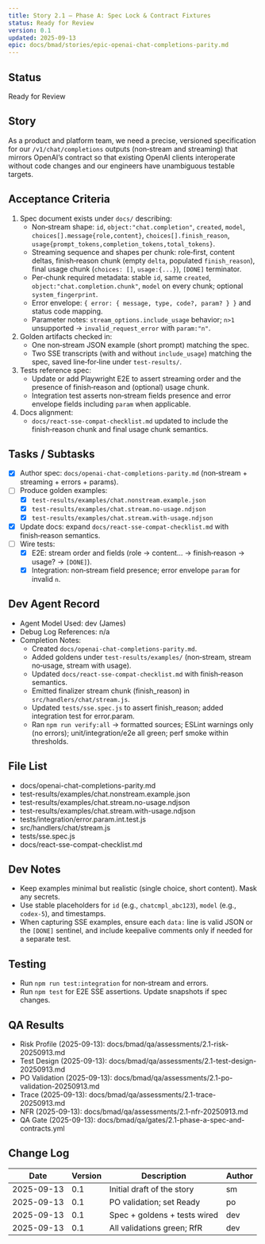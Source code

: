 ```yaml
---
title: Story 2.1 — Phase A: Spec Lock & Contract Fixtures
status: Ready for Review
version: 0.1
updated: 2025-09-13
epic: docs/bmad/stories/epic-openai-chat-completions-parity.md
---
```


## Status

Ready for Review

## Story

As a product and platform team, we need a precise, versioned specification for our `/v1/chat/completions` outputs (non‑stream and streaming) that mirrors OpenAI’s contract so that existing OpenAI clients interoperate without code changes and our engineers have unambiguous testable targets.

## Acceptance Criteria

1. Spec document exists under `docs/` describing:
   - Non‑stream shape: `id`, `object:"chat.completion"`, `created`, `model`, `choices[].message{role,content}`, `choices[].finish_reason`, `usage{prompt_tokens,completion_tokens,total_tokens}`.
   - Streaming sequence and shapes per chunk: role‑first, content deltas, finish‑reason chunk (empty `delta`, populated `finish_reason`), final usage chunk (`choices: []`, `usage:{...}`), `[DONE]` terminator.
   - Per‑chunk required metadata: stable `id`, same `created`, `object:"chat.completion.chunk"`, `model` on every chunk; optional `system_fingerprint`.
   - Error envelope: `{ error: { message, type, code?, param? } }` and status code mapping.
   - Parameter notes: `stream_options.include_usage` behavior; `n>1` unsupported → `invalid_request_error` with `param:"n"`.
2. Golden artifacts checked in:
   - One non‑stream JSON example (short prompt) matching the spec.
   - Two SSE transcripts (with and without `include_usage`) matching the spec, saved line‑for‑line under `test-results/`.
3. Tests reference spec:
   - Update or add Playwright E2E to assert streaming order and the presence of finish‑reason and (optional) usage chunk.
   - Integration test asserts non‑stream fields presence and error envelope fields including `param` when applicable.
4. Docs alignment:
   - `docs/react-sse-compat-checklist.md` updated to include the finish‑reason chunk and final usage chunk semantics.

## Tasks / Subtasks

- [x] Author spec: `docs/openai-chat-completions-parity.md` (non‑stream + streaming + errors + params).
- [ ] Produce golden examples:
  - [x] `test-results/examples/chat.nonstream.example.json`
  - [x] `test-results/examples/chat.stream.no-usage.ndjson`
  - [x] `test-results/examples/chat.stream.with-usage.ndjson`
- [x] Update docs: expand `docs/react-sse-compat-checklist.md` with finish‑reason semantics.
- [ ] Wire tests:
  - [x] E2E: stream order and fields (role → content… → finish‑reason → usage? → `[DONE]`).
  - [x] Integration: non‑stream field presence; error envelope `param` for invalid `n`.

## Dev Agent Record

- Agent Model Used: dev (James)
- Debug Log References: n/a
- Completion Notes:
  - Created `docs/openai-chat-completions-parity.md`.
  - Added goldens under `test-results/examples/` (non‑stream, stream no‑usage, stream with usage).
  - Updated `docs/react-sse-compat-checklist.md` with finish‑reason semantics.
  - Emitted finalizer stream chunk (finish_reason) in `src/handlers/chat/stream.js`.
  - Updated `tests/sse.spec.js` to assert finish_reason; added integration test for error.param.
  - Ran `npm run verify:all` → formatted sources; ESLint warnings only (no errors); unit/integration/e2e all green; perf smoke within thresholds.

## File List

- docs/openai-chat-completions-parity.md
- test-results/examples/chat.nonstream.example.json
- test-results/examples/chat.stream.no-usage.ndjson
- test-results/examples/chat.stream.with-usage.ndjson
- tests/integration/error.param.int.test.js
- src/handlers/chat/stream.js
- tests/sse.spec.js
- docs/react-sse-compat-checklist.md

## Dev Notes

- Keep examples minimal but realistic (single choice, short content). Mask any secrets.
- Use stable placeholders for `id` (e.g., `chatcmpl_abc123`), `model` (e.g., `codex-5`), and timestamps.
- When capturing SSE examples, ensure each `data:` line is valid JSON or the `[DONE]` sentinel, and include keepalive comments only if needed for a separate test.

## Testing

- Run `npm run test:integration` for non‑stream and errors.
- Run `npm test` for E2E SSE assertions. Update snapshots if spec changes.

## QA Results

- Risk Profile (2025-09-13): docs/bmad/qa/assessments/2.1-risk-20250913.md
- Test Design (2025-09-13): docs/bmad/qa/assessments/2.1-test-design-20250913.md
- PO Validation (2025-09-13): docs/bmad/qa/assessments/2.1-po-validation-20250913.md
- Trace (2025-09-13): docs/bmad/qa/assessments/2.1-trace-20250913.md
- NFR (2025-09-13): docs/bmad/qa/assessments/2.1-nfr-20250913.md
- QA Gate (2025-09-13): docs/bmad/qa/gates/2.1-phase-a-spec-and-contracts.yml

## Change Log

| Date       | Version | Description                  | Author |
| ---------- | ------- | ---------------------------- | ------ |
| 2025-09-13 | 0.1     | Initial draft of the story   | sm     |
| 2025-09-13 | 0.1     | PO validation; set Ready     | po     |
| 2025-09-13 | 0.1     | Spec + goldens + tests wired | dev    |
| 2025-09-13 | 0.1     | All validations green; RfR   | dev    |
